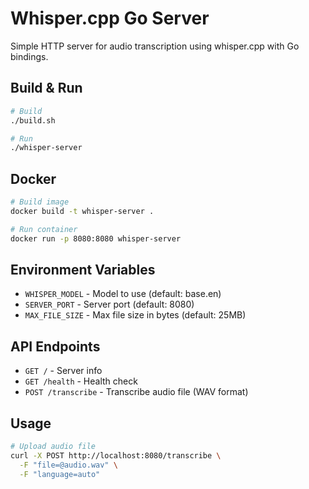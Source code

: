 # Whisper.cpp Go Server

Simple HTTP server for audio transcription using whisper.cpp with Go bindings.

## Build & Run

```bash
# Build
./build.sh

# Run
./whisper-server
```

## Docker

```bash
# Build image
docker build -t whisper-server .

# Run container
docker run -p 8080:8080 whisper-server
```

## Environment Variables

- `WHISPER_MODEL` - Model to use (default: base.en)
- `SERVER_PORT` - Server port (default: 8080)
- `MAX_FILE_SIZE` - Max file size in bytes (default: 25MB)

## API Endpoints

- `GET /` - Server info
- `GET /health` - Health check
- `POST /transcribe` - Transcribe audio file (WAV format)

## Usage

```bash
# Upload audio file
curl -X POST http://localhost:8080/transcribe \
  -F "file=@audio.wav" \
  -F "language=auto"
```